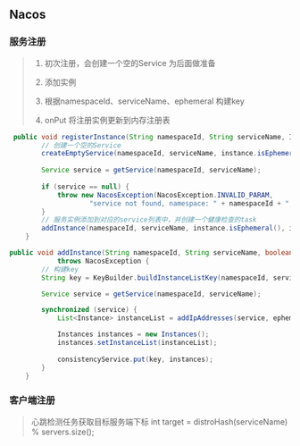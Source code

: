 ## Nacos

### 服务注册

> 1. 初次注册，会创建一个空的Service 为后面做准备
>
> 2. 添加实例
> 3. 根据namespaceId、serviceName、ephemeral 构建key
> 4. onPut 将注册实例更新到内存注册表

```java
 public void registerInstance(String namespaceId, String serviceName, Instance instance) throws NacosException {
        // 创建一个空的Service
        createEmptyService(namespaceId, serviceName, instance.isEphemeral());
        
        Service service = getService(namespaceId, serviceName);
        
        if (service == null) {
            throw new NacosException(NacosException.INVALID_PARAM,
                    "service not found, namespace: " + namespaceId + ", service: " + serviceName);
        }
        // 服务实例添加到对应的service列表中，并创建一个健康检查的task
        addInstance(namespaceId, serviceName, instance.isEphemeral(), instance);
    }
```

```java
public void addInstance(String namespaceId, String serviceName, boolean ephemeral, Instance... ips)
            throws NacosException {
		// 构建key
        String key = KeyBuilder.buildInstanceListKey(namespaceId, serviceName, ephemeral);

        Service service = getService(namespaceId, serviceName);

        synchronized (service) {
            List<Instance> instanceList = addIpAddresses(service, ephemeral, ips);

            Instances instances = new Instances();
            instances.setInstanceList(instanceList);
			
            consistencyService.put(key, instances);
        }
    }
```

### 客户端注册

> 心跳检测任务获取目标服务端下标 int target = distroHash(serviceName) % servers.size(); 
